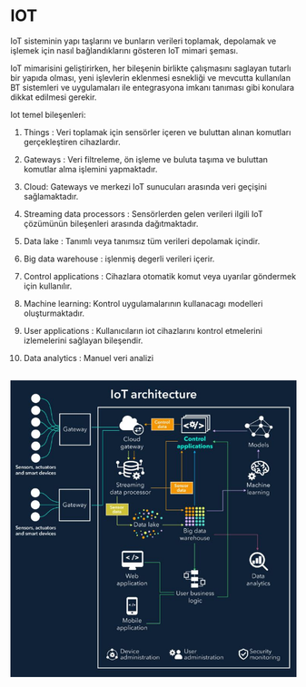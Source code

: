 # IOT
IoT sisteminin yapı taşlarını ve bunların verileri toplamak, depolamak ve işlemek için nasıl bağlandıklarını gösteren IoT mimari şeması.

IoT mimarisini geliştirirken, her bileşenin birlikte çalışmasını saglayan tutarlı bir yapıda olması, yeni işlevlerin eklenmesi esnekliği ve mevcutta kullanılan BT sistemleri ve uygulamaları ile entegrasyona imkanı tanıması gibi konulara dikkat edilmesi gerekir.

Iot temel bileşenleri:

1. Things : Veri toplamak için sensörler içeren ve buluttan alınan komutları gerçekleştiren cihazlardır.

2. Gateways : Veri filtreleme, ön işleme ve buluta taşıma ve buluttan komutlar alma işlemini yapmaktadır.

3. Cloud: Gateways ve merkezi IoT sunucuları arasında veri geçişini sağlamaktadır.

4. Streaming data processors : Sensörlerden gelen verileri ilgili IoT çözümünün bileşenleri arasında dağıtmaktadır.

5. Data lake : Tanımlı veya tanımsız tüm verileri depolamak içindir.

6. Big data warehouse : işlenmiş degerli verileri içerir.

7. Control applications : Cihazlara otomatik komut veya uyarılar göndermek için kullanılır.

8. Machine learning: Kontrol uygulamalarının kullanacagı modelleri oluşturmaktadır.

9. User applications : Kullanıcıların iot cihazlarını kontrol etmelerini izlemelerini sağlayan bileşendir.

10. Data analytics : Manuel veri analizi
<br>
<img src="https://github.com/AhmetTuranBalkan/IOT/blob/main/1621360011425.jpeg">
<br>
